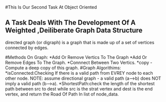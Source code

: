 #This Is Our Second  Task At Object Oriented 
## A Task Deals With The Development Of A Weighted ,Deiliberate Graph Data Structure 
 directed graph (or digraph) is a graph that is made up of a set of vertices connected by edges.

#Methods On Graph:
*Add Or Remove Vertics To The Graph
*Add Or Remove Edges To The Graph.
*Connnect Between Two Vertics.
*copy -Compute a deep copy of this graph.
#Graph Algorithims:
*isConnected:Checking If there is a valid path from EVREY node to each
other node. NOTE: assume directional graph - a valid path (a-->b) does NOT imply a valid path (b-->a).
*ShortestPath:check the length of the shortest path between src to dest while src is the strat vertex and dest is the end vertex, and return the Road Of Path In list of node_data.
